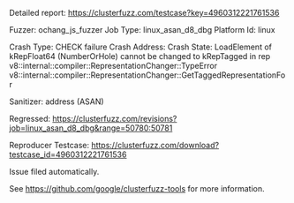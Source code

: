 Detailed report: https://clusterfuzz.com/testcase?key=4960312221761536

Fuzzer: ochang_js_fuzzer
Job Type: linux_asan_d8_dbg
Platform Id: linux

Crash Type: CHECK failure
Crash Address: 
Crash State:
  LoadElement of kRepFloat64 (NumberOrHole) cannot be changed to kRepTagged in rep
  v8::internal::compiler::RepresentationChanger::TypeError
  v8::internal::compiler::RepresentationChanger::GetTaggedRepresentationFor
  
Sanitizer: address (ASAN)

Regressed: https://clusterfuzz.com/revisions?job=linux_asan_d8_dbg&range=50780:50781

Reproducer Testcase: https://clusterfuzz.com/download?testcase_id=4960312221761536

Issue filed automatically.

See https://github.com/google/clusterfuzz-tools for more information.
